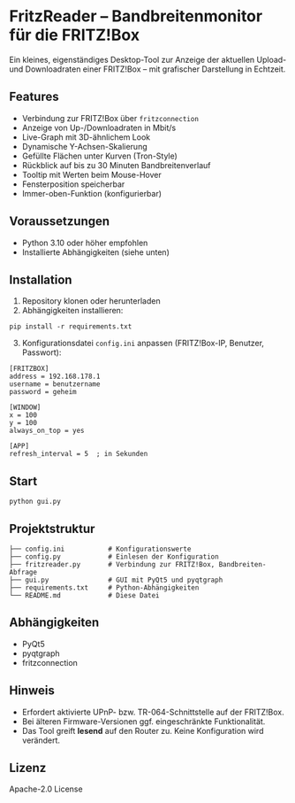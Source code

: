 # FritzReader – Bandbreitenmonitor für die FRITZ!Box

Ein kleines, eigenständiges Desktop-Tool zur Anzeige der aktuellen Upload- und Downloadraten einer FRITZ!Box – mit grafischer Darstellung in Echtzeit.

## Features

- Verbindung zur FRITZ!Box über `fritzconnection`
- Anzeige von Up-/Downloadraten in Mbit/s
- Live-Graph mit 3D-ähnlichem Look
- Dynamische Y-Achsen-Skalierung
- Gefüllte Flächen unter Kurven (Tron-Style)
- Rückblick auf bis zu 30 Minuten Bandbreitenverlauf
- Tooltip mit Werten beim Mouse-Hover
- Fensterposition speicherbar
- Immer-oben-Funktion (konfigurierbar)

## Voraussetzungen

- Python 3.10 oder höher empfohlen
- Installierte Abhängigkeiten (siehe unten)

## Installation

1. Repository klonen oder herunterladen  
2. Abhängigkeiten installieren:

```
pip install -r requirements.txt
```

3. Konfigurationsdatei `config.ini` anpassen (FRITZ!Box-IP, Benutzer, Passwort):

```
[FRITZBOX]
address = 192.168.178.1
username = benutzername
password = geheim

[WINDOW]
x = 100
y = 100
always_on_top = yes

[APP]
refresh_interval = 5  ; in Sekunden
```

## Start

```
python gui.py
```

## Projektstruktur

```
├── config.ini           # Konfigurationswerte
├── config.py            # Einlesen der Konfiguration
├── fritzreader.py       # Verbindung zur FRITZ!Box, Bandbreiten-Abfrage
├── gui.py               # GUI mit PyQt5 und pyqtgraph
├── requirements.txt     # Python-Abhängigkeiten
└── README.md            # Diese Datei
```

## Abhängigkeiten

- PyQt5
- pyqtgraph
- fritzconnection

## Hinweis

- Erfordert aktivierte UPnP- bzw. TR-064-Schnittstelle auf der FRITZ!Box.
- Bei älteren Firmware-Versionen ggf. eingeschränkte Funktionalität.
- Das Tool greift **lesend** auf den Router zu. Keine Konfiguration wird verändert.

## Lizenz

Apache-2.0 License

